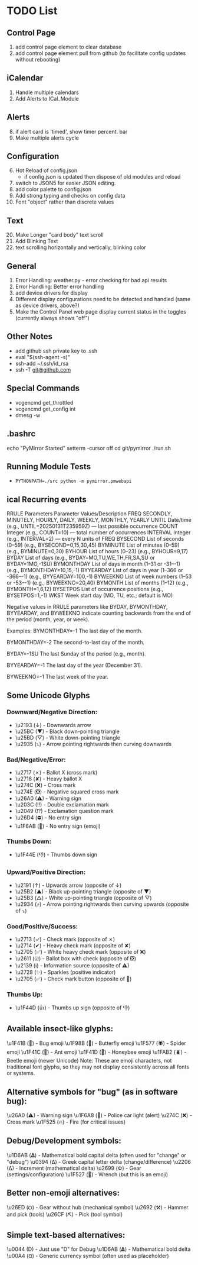 # TODO List

## Control Page

1. add control page element to clear database
1. add control page element pull from github (to facilitate config updates without rebooting)

## iCalendar

1. Handle multiple calendars
1. Add Alerts to ICal_Module

## Alerts

8. if alert card is 'timed', show timer percent. bar
22. Make multiple alerts cycle

## Configuration

6. Hot Reload of config.json
    - if config.json is updated then dispose of old modules and reload
18. switch to JSON5 for easier JSON editing.
19. add color palette to config.json
27. Add strong typing and checks on config data
1. Font "object" rather than discrete values

## Text

20. Make Longer "card body" text scroll
21. Add Blinking Text
26. text scrolling horizontally and vertically, blinking color

## General

1. Error Handling: weather.py - error checking for bad api results
1. Error Handling: Better error handling
17. add device drivers for display
25. Different display configurations need to be detected and handled (same as device drivers, above?)
31. Make the Control Panel web page display current status in the toggles (currently always shows "off")

## Other Notes

- add github ssh private key to .ssh
- eval "$(ssh-agent -s)"
- ssh-add ~/.ssh/id_rsa
- ssh -T git@github.com

## Special Commands
- vcgencmd get_throttled
- vcgencmd get_config int
- dmesg -w

## .bashrc
echo "PyMirror Started"
setterm -cursor off 
cd git/pymirror
./run.sh

## Running Module Tests

- `PYTHONPATH=./src python -m pymirror.pmwebapi`

## ical Recurring events

RRULE Parameters
Parameter	Values/Description
FREQ	SECONDLY, MINUTELY, HOURLY, DAILY, WEEKLY, MONTHLY, YEARLY
UNTIL	Date/time (e.g., UNTIL=20250131T235959Z) — last possible occurrence
COUNT	Integer (e.g., COUNT=10) — total number of occurrences
INTERVAL	Integer (e.g., INTERVAL=2) — every N units of FREQ
BYSECOND	List of seconds (0–59) (e.g., BYSECOND=0,15,30,45)
BYMINUTE	List of minutes (0–59) (e.g., BYMINUTE=0,30)
BYHOUR	List of hours (0–23) (e.g., BYHOUR=9,17)
BYDAY	List of days (e.g., BYDAY=MO,TU,WE,TH,FR,SA,SU or BYDAY=1MO,-1SU)
BYMONTHDAY	List of days in month (1–31 or -31–-1) (e.g., BYMONTHDAY=10,15,-1)
BYYEARDAY	List of days in year (1–366 or -366–-1) (e.g., BYYEARDAY=100,-1)
BYWEEKNO	List of week numbers (1–53 or -53–-1) (e.g., BYWEEKNO=20,40)
BYMONTH	List of months (1–12) (e.g., BYMONTH=1,6,12)
BYSETPOS	List of occurrence positions (e.g., BYSETPOS=1,-1)
WKST	Week start day (MO, TU, etc.; default is MO)

Negative values in RRULE parameters like BYDAY, BYMONTHDAY, BYYEARDAY, and BYWEEKNO indicate counting backwards from the end of the period (month, year, or week).

Examples:
BYMONTHDAY=-1
The last day of the month.

BYMONTHDAY=-2
The second-to-last day of the month.

BYDAY=-1SU
The last Sunday of the period (e.g., month).

BYYEARDAY=-1
The last day of the year (December 31).

BYWEEKNO=-1
The last week of the year.


## Some Unicode Glyphs

### Downward/Negative Direction:

- \u2193 (↓) - Downwards arrow
- \u25BC (▼) - Black down-pointing triangle
- \u25BD (▽) - White down-pointing triangle
- \u2935 (⤵) - Arrow pointing rightwards then curving downwards

### Bad/Negative/Error:

- \u2717 (✗) - Ballot X (cross mark)
- \u2718 (✘) - Heavy ballot X
- \u274C (❌) - Cross mark
- \u274E (❎) - Negative squared cross mark
- \u26A0 (⚠) - Warning sign
- \u203C (‼) - Double exclamation mark
- \u2049 (⁉) - Exclamation question mark
- \u26D4 (⛔) - No entry sign
- \u1F6AB (🚫) - No entry sign (emoji)

### Thumbs Down:

- \u1F44E (👎) - Thumbs down sign

### Upward/Positive Direction:

- \u2191 (↑) - Upwards arrow (opposite of ↓)
- \u25B2 (▲) - Black up-pointing triangle (opposite of ▼)
- \u25B3 (△) - White up-pointing triangle (opposite of ▽)
- \u2934 (⤴) - Arrow pointing rightwards then curving upwards (opposite of ⤵)

### Good/Positive/Success:

- \u2713 (✓) - Check mark (opposite of ✗)
- \u2714 (✔) - Heavy check mark (opposite of ✘)
- \u2705 (✅) - White heavy check mark (opposite of ❌)
- \u2611 (☑) - Ballot box with check (opposite of ❎)
- \u2139 (ℹ) - Information source (opposite of ⚠)
- \u2728 (✨) - Sparkles (positive indicator)
- \u2705 (✅) - Check mark button (opposite of 🚫)

### Thumbs Up:

- \u1F44D (👍) - Thumbs up sign (opposite of 👎)

## Available insect-like glyphs:

\u1F41B (🐛) - Bug emoji
\u1F98B (🦋) - Butterfly emoji
\u1F577 (🕷) - Spider emoji
\u1F41C (🐜) - Ant emoji
\u1F41D (🐝) - Honeybee emoji
\u1FAB2 (🪲) - Beetle emoji (newer Unicode)
Note: These are emoji characters, not traditional font glyphs, so they may not display consistently across all fonts or systems.

## Alternative symbols for "bug" (as in software bug):

\u26A0 (⚠) - Warning sign
\u1F6A8 (🚨) - Police car light (alert)
\u274C (❌) - Cross mark
\u1F525 (🔥) - Fire (for critical issues)

## Debug/Development symbols:

\u1D6AB (𝚫) - Mathematical bold capital delta (often used for "change" or "debug")
\u0394 (Δ) - Greek capital letter delta (change/difference)
\u2206 (∆) - Increment (mathematical delta)
\u2699 (⚙) - Gear (settings/configuration)
\u1F527 (🔧) - Wrench (but this is an emoji)

## Better non-emoji alternatives:

\u26ED (⛭) - Gear without hub (mechanical symbol)
\u2692 (⚒) - Hammer and pick (tools)
\u26CF (⛏) - Pick (tool symbol)

## Simple text-based alternatives:

\u0044 (D) - Just use "D" for Debug
\u1D6AB (𝚫) - Mathematical bold delta
\u00A4 (¤) - Generic currency symbol (often used as placeholder)

